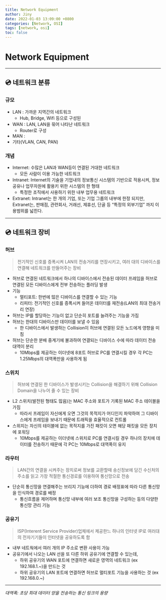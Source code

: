 ```yaml
---
title: Network Equipment
author: Jiny
date: 2022-01-03 13:09:00 +0800
categories: [Network, OSI]
tags: [network, osi]
toc: false
---
```


# Network Equipment
___

## 💿 **네트워크 분류**

### **규모**

- LAN : 가까운 지역간의 네트워크
  - Hub, Bridge, Wifi 등으로 구성된
- WAN : LAN, LAN을 묶어 나타난 네트워크
  - Router로 구성
- MAN : 
- 기타(VLAN, CAN, PAN)

### **개념**

- Internet: 수많은 LAN과 WAN등이 연결된 거대한 네트워크
  - 모든 사람이 이용 가능한 네트워크
- Intranet: Internet의 기술을 기업내의 정보통신 시스템의 기반으로 적용시켜, 정보공유나 업무자원에 활용키 위한 시스템의 한 형태
  - 특정한 조직에서 사용하기 위한 내부 업무용 네트워크
- Extranet: Intranet는 한 개의 기업, 또는 기업 그룹의 내부에 한정 되지만, Extranet는, 판매점, 관련회사, 거래선, 제휴선, 단골 등 “특정의 외부기업” 까지 이용범위를 넓힌다.

___

## 💿 **네트워크 장비**

### **허브**

> 전기적인 신호를 증폭시켜 LAN의 전송거리를 연장시키고, 여러 대의 디바이스를 연결해 네트워크를 만들어주는 장비

- 허브로 연결된 네트워크에서 하나의 디바이스에서 전송된 데이터 프레임을 허브로 연결된 모든 디바이스에게 전부 전송하는 플러딩 발생
- 기능
  - 멀티포트: 한번에 많은 디바이스를 연결할 수 있는 기능
  - 리피터: 전기적인 신호를 증폭시켜 들어온 데이터를 재전송(LAN의 최대 전송거리 연장)
- 허브는 IP를 할당하는 기능이 없고 단순히 포트를 늘려주는 기능을 가짐
- 허브는 한대의 디바이스만 데이터를 보낼 수 있음
  - 한 디바이스에서 발생하는 Collision이 허브에 연결된 모든 노드에게 영향을 미침
- 허브는 단순한 분배 중계기에 불과하여 연결되는 디바이스 수에 따라 데이터 전송 대역이 분리
  - 10Mbps를 제공하는 이더넷에 8포트 허브로 PC를 연결시킬 경우 각 PC는 1.25Mbps의 대역폭만을 사용하게 됨

### **스위치**

> 허브에 연결된 한 디바이스가 발생시키는 Collision을 해결하기 위해 Collision Domain을 나누어 줄 수 있는 장비

- L2 스위치(발전된 형태도 많음)는 MAC 주소와 포트가 기록된 MAC 주소 테이블을 가짐
  - 따라서 프레임이 자신에게 오면 그것의 목적지가 어디인지 파악하여 그 디바이스에게 프레임을 보내기 때문에 트래픽을 효율적으로 컨트롤
- 스위치는 자신의 테이블에 없는 목적지를 가진 패킷이 오면 해당 패킷을 모든 장치에 포워딩
  - 10Mbps를 제공하는 이더넷에 스위치로 PC를 연결시킬 경우 하나의 장치에 데이터를 전송하기 때문에 각 PC는 10Mbps로 대역폭이 유지

### **라우터**

> LAN간의 연결을 시켜주는 장치로써 정보를 교환할때 송신정보에 담긴 수신처의 주소를 읽고 가장 적절한 통신경로를 이용하여 통신망으로 전송

- 단순히 통신망을 연결해주는 브리지 기능에 더하여 경로 배정표에 따라 다른 통신망을 인식하여 경로를 배정
  - 통신흐름을 제어하며 통신망 내부에 여러 보조 통신망을 구성하는 등의 다양한 통신망 관리 기능


### **공유기**

> ISP(Interent Service Provider)업체에서 제공한느 하나의 인터넷 IP로 여러대의 전자기기들이 인터넷을 공유하도록 함

- 내부 네트웍에서 여러 개의 IP 주소로 변환 사용이 가능
- 공유기에서 나오는 LAN 선을 또 다른 하위 공유기에 연결할 수 있는데,
  - 하위 공유기의 WAN 포트에 연결하면 새로운 영역의 네트워크 (ex 192.168.1.~)을 만드는 것
  - 하위 공유기의 LAN 포트에 연결하면 허브로 멀티포트 기능을 사용하는 것 (ex 192.168.0.~)


___
  
*대역폭: 초당 최대 데이터 양을 전송하는 통신 링크의 용량*
